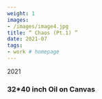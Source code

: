 ```yaml
---
weight: 1
images:
- /images/image4.jpg
title: “ Chaos (Pt.1) ”
date: 2021-07
tags:
- work # homepage
---
```

2021
### 32*40 inch Oil on Canvas

